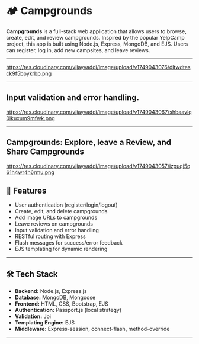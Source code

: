 # 🏕️ Campgrounds

**Campgrounds** is a full-stack web application that allows users to browse, create, edit, and review campgrounds. Inspired by the popular YelpCamp project, this app is built using Node.js, Express, MongoDB, and EJS. Users can register, log in, add new campsites, and leave reviews.

---

https://res.cloudinary.com/vijayvaddi/image/upload/v1749043076/dltwdtesck9f5bpykrbp.png

---
## Input validation and error handling.
https://res.cloudinary.com/vijayvaddi/image/upload/v1749043067/shbaavlq0lkuxum9mfwk.png


---
## Campgrounds: Explore, leave a Review, and Share Campgrounds
https://res.cloudinary.com/vijayvaddi/image/upload/v1749043057/izguqj5q61h4wr4h6rmu.png


## 🚀 Features 

- User authentication (register/login/logout)
- Create, edit, and delete campgrounds
- Add image URLs to campgrounds
- Leave reviews on campgrounds
- Input validation and error handling
- RESTful routing with Express
- Flash messages for success/error feedback
- EJS templating for dynamic rendering

---

## 🛠️ Tech Stack

- **Backend:** Node.js, Express.js
- **Database:** MongoDB, Mongoose
- **Frontend:** HTML, CSS, Bootstrap, EJS
- **Authentication:** Passport.js (local strategy)
- **Validation:** Joi
- **Templating Engine:** EJS
- **Middleware:** Express-session, connect-flash, method-override

---
